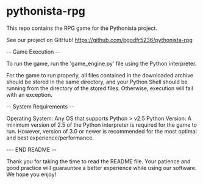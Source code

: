 # pythonista-rpg
This repo contains the RPG game for the Pythonista project. 

See our project on GitHub!
https://github.com/bgodfr5236/pythonista-rpg


-- Game Execution --

To run the game, run the 'game_engine.py' file using the Python interpreter. 

For the game to run properly, all files contained in the downloaded archive 
  should be stored in the same directory, and your Python Shell should be 
  running from the directory of the stored files. Otherwise, execution 
  will fail with an exception.

-- System Requirements --

Operating System: Any OS that supports Python > v2.5
Python Version: A minimum version of 2.5 of the Python interpreter is required 
  for the game to run. However, version of 3.0 or newer is recommended for the 
  most optimal and best experience/performance. 

--- END README --

Thank you for taking the time to read the README file. 
Your patience and good practice will guarauntee a better experience while using
  our software. We hope you enjoy!
